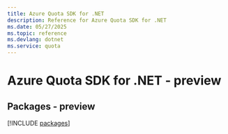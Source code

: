 ```yaml
---
title: Azure Quota SDK for .NET
description: Reference for Azure Quota SDK for .NET
ms.date: 05/27/2025
ms.topic: reference
ms.devlang: dotnet
ms.service: quota
---
```

# Azure Quota SDK for .NET - preview
## Packages - preview
[!INCLUDE [packages](quota-index.md)]